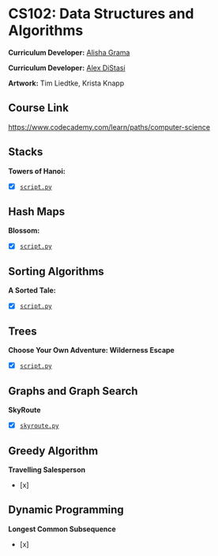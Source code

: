 # CS102: Data Structures and Algorithms

**Curriculum Developer:** [Alisha Grama](mailto:alisha@codecademy.com) 

**Curriculum Developer:** [Alex DiStasi](mailto:adistasi@codecademy.com)

**Artwork:** Tim Liedtke, Krista Knapp

## Course Link

https://www.codecademy.com/learn/paths/computer-science

## Stacks

**Towers of Hanoi:**

- [x] [`script.py`](https://github.com/Codecademy/python-data-structures-and-algorithms/blob/main/stacks/towers-of-hanoi/script.py)

## Hash Maps

**Blossom:**

- [x] [`script.py`](https://github.com/Codecademy/python-data-structures-and-algorithms/blob/main/hash-maps/blossom/script.py)

## Sorting Algorithms

**A Sorted Tale:**

- [x] [`script.py`](https://github.com/Codecademy/python-data-structures-and-algorithms/blob/main/sorting-algorithms/a-sorted-tale/script.py)

## Trees

**Choose Your Own Adventure: Wilderness Escape**

- [x] [`script.py`](https://github.com/Codecademy/python-data-structures-and-algorithms/blob/main/trees/wilderness-escape/script.py)

## Graphs and Graph Search

**SkyRoute**

- [x] [`skyroute.py`](https://github.com/Codecademy/python-data-structures-and-algorithms/blob/main/graphs-and-graph-search/skyroute/skyroute.py) 

## Greedy Algorithm

**Travelling Salesperson**
- [x]

## Dynamic Programming

**Longest Common Subsequence**
- [x] 


